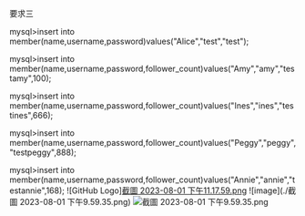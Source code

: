 要求三

mysql>insert into member(name,username,password)values("Alice","test","test");

mysql>insert into member(name,username,password,follower_count)values("Amy","amy","testamy",100);

mysql>insert into member(name,username,password,follower_count)values("Ines","ines","testines",666);

mysql>insert into member(name,username,password,follower_count)values("Peggy","peggy","testpeggy",888);

mysql>insert into member(name,username,password,follower_count)values("Annie","annie","testannie",168);
![GitHub Logo][截圖 2023-08-01 下午11.17.59.png](https://s3-us-west-2.amazonaws.com/secure.notion-static.com/03593fde-3093-4bc0-b4e6-f2d225bfe58a/%E6%88%AA%E5%9C%96_2023-08-01_%E4%B8%8B%E5%8D%889.59.35.png)
![image](./截圖 2023-08-01 下午9.59.35.png)
![截圖 2023-08-01 下午9.59.35.png](https://s3-us-west-2.amazonaws.com/secure.notion-static.com/03593fde-3093-4bc0-b4e6-f2d225bfe58a/%E6%88%AA%E5%9C%96_2023-08-01_%E4%B8%8B%E5%8D%889.59.35.png)
